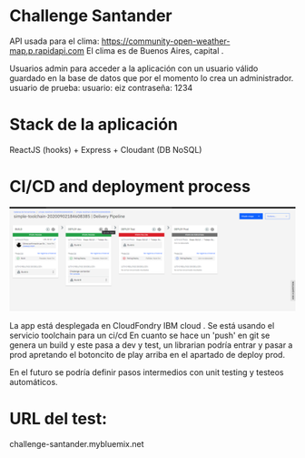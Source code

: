 # Challenge Santander

API usada para el clima: https://community-open-weather-map.p.rapidapi.com
El clima es de Buenos Aires, capital .

Usuarios admin para acceder a la aplicación con un usuario válido guardado en la base de datos que por el momento lo crea un administrador.
usuario de prueba:
usuario: eiz
contraseña: 1234

# Stack de la aplicación

ReactJS (hooks) + Express + Cloudant (DB NoSQL)


# CI/CD and deployment process

![Screenshot](Screenshot.png)

La app está desplegada en CloudFondry IBM cloud . Se está usando el servicio toolchain para un ci/cd
En cuanto se hace un 'push' en git se genera un build y este pasa a dev y test, un librarian podría entrar y pasar a prod apretando el botoncito de play arriba en el apartado de deploy prod.

En el futuro se podría definir pasos intermedios con unit testing y testeos automáticos.

# URL del test:
challenge-santander.mybluemix.net